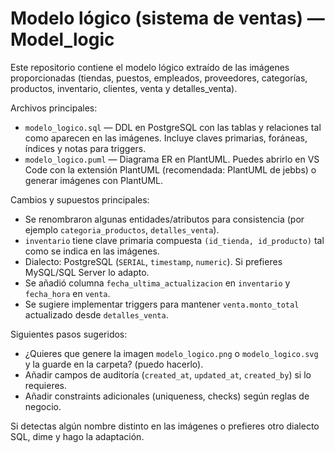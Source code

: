 # Modelo lógico (sistema de ventas) — Model_logic

Este repositorio contiene el modelo lógico extraído de las imágenes proporcionadas (tiendas, puestos, empleados, proveedores, categorías, productos, inventario, clientes, venta y detalles_venta).

Archivos principales:
- `modelo_logico.sql` — DDL en PostgreSQL con las tablas y relaciones tal como aparecen en las imágenes. Incluye claves primarias, foráneas, índices y notas para triggers.
- `modelo_logico.puml` — Diagrama ER en PlantUML. Puedes abrirlo en VS Code con la extensión PlantUML (recomendada: PlantUML de jebbs) o generar imágenes con PlantUML.

Cambios y supuestos principales:
- Se renombraron algunas entidades/atributos para consistencia (por ejemplo `categoria_productos`, `detalles_venta`).
- `inventario` tiene clave primaria compuesta `(id_tienda, id_producto)` tal como se indica en las imágenes.
- Dialecto: PostgreSQL (`SERIAL`, `timestamp`, `numeric`). Si prefieres MySQL/SQL Server lo adapto.
- Se añadió columna `fecha_ultima_actualizacion` en `inventario` y `fecha_hora` en `venta`.
- Se sugiere implementar triggers para mantener `venta.monto_total` actualizado desde `detalles_venta`.

Siguientes pasos sugeridos:
- ¿Quieres que genere la imagen `modelo_logico.png` o `modelo_logico.svg` y la guarde en la carpeta? (puedo hacerlo).
- Añadir campos de auditoría (`created_at`, `updated_at`, `created_by`) si lo requieres.
- Añadir constraints adicionales (uniqueness, checks) según reglas de negocio.

Si detectas algún nombre distinto en las imágenes o prefieres otro dialecto SQL, dime y hago la adaptación.
